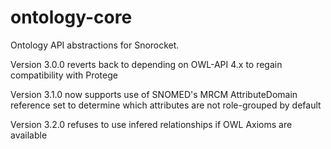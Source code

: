 
ontology-core
=============

Ontology API abstractions for Snorocket.

Version 3.0.0 reverts back to depending on OWL-API 4.x to regain compatibility with Protege

Version 3.1.0 now supports use of SNOMED's MRCM AttributeDomain reference set to determine which attributes are not role-grouped by default

Version 3.2.0 refuses to use infered relationships if OWL Axioms are available

